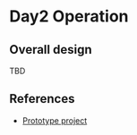 # Day2 Operation

## Overall design

TBD

## References

- [Prototype project](https://github.com/szlabs/harbor-automation-4k8s)